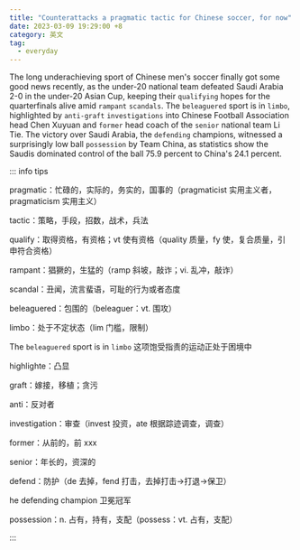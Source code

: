 ```yaml
---
title: "Counterattacks a pragmatic tactic for Chinese soccer, for now"
date: 2023-03-09 19:29:00 +8
category: 英文
tag:
  - everyday
---
```


The long underachieving sport of Chinese men's soccer finally got some good news recently, as the under-20 national team defeated Saudi Arabia 2-0 in the under-20 Asian Cup, keeping their `qualifying` hopes for the quarterfinals alive amid `rampant` `scandals`. The `beleaguered` sport is in `limbo`, highlighted by `anti-graft` `investigations` into Chinese Football Association head Chen Xuyuan and `former` head coach of the `senior` national team Li Tie. The victory over Saudi Arabia, the `defending` champions, witnessed a surprisingly low ball `possession` by Team China, as statistics show the Saudis dominated control of the ball 75.9 percent to China's 24.1 percent.

::: info tips

pragmatic：忙碌的，实际的，务实的，国事的（pragmaticist 实用主义者，pragmaticism 实用主义）

tactic：策略，手段，招数，战术，兵法

qualify：取得资格，有资格；vt 使有资格（quality 质量，fy 使，复合质量，引申符合资格）

rampant：猖獗的，生猛的（ramp 斜坡，敲诈；vi. 乱冲，敲诈）

scandal：丑闻，流言蜚语，可耻的行为或者态度

beleaguered：包围的（beleaguer：vt. 围攻）

limbo：处于不定状态（lim 门槛，限制）

The `beleaguered` sport is in `limbo` 这项饱受指责的运动正处于困境中

highlighte：凸显

graft：嫁接，移植；贪污

anti：反对者

investigation：审查（invest 投资，ate 根据踪迹调查，调查）

former：从前的，前 xxx

senior：年长的，资深的

defend：防护（de 去掉，fend 打击，去掉打击->打退->保卫）

he defending champion 卫冕冠军

possession：n. 占有，持有，支配（possess：vt. 占有，支配）

:::
